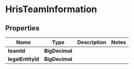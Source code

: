 

# HrisTeamInformation


## Properties

| Name | Type | Description | Notes |
|------------ | ------------- | ------------- | -------------|
|**teamId** | **BigDecimal** |  |  |
|**legalEntityId** | **BigDecimal** |  |  |



